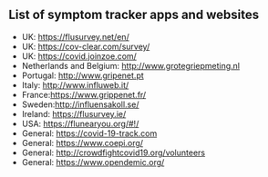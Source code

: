 ## List of symptom tracker apps and websites
   
  - UK: https://flusurvey.net/en/
  - UK: https://cov-clear.com/survey/
  - UK: https://covid.joinzoe.com/
  - Netherlands and Belgium: http://www.grotegriepmeting.nl 
  - Portugal: http://www.gripenet.pt 
  - Italy: http://www.influweb.it/
  - France:https://www.grippenet.fr/
  - Sweden:http://influensakoll.se/
  - Ireland: https://flusurvey.ie/
  - USA: https://flunearyou.org/#!/
  - General: https://covid-19-track.com 
  - General: https://www.coepi.org/
  - General: http://crowdfightcovid19.org/volunteers
  - General: https://www.opendemic.org/

